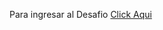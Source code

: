 <p>Para ingresar al Desafio <a href="https://sebastiancerpa.github.io/Divisas.github.io/">Click Aqui</a></p>
